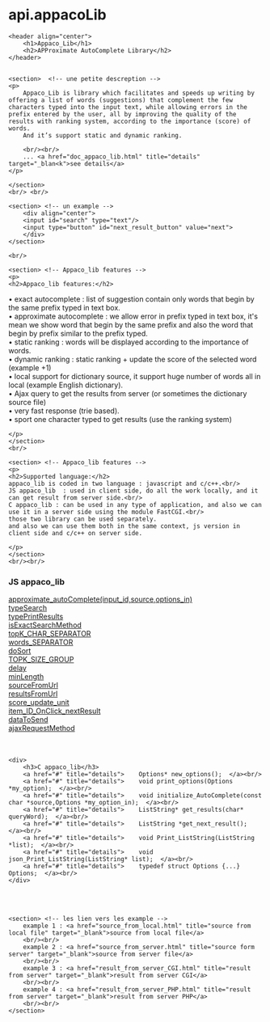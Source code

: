 api.appacoLib
=============
	<header align="center">
		<h1>Appaco_Lib</h1>
		<h2>APProximate AutoComplete Library</h2>
	</header>

	
	<section>  <!-- une petite descreption -->
	<p>
		Appaco_Lib is library which facilitates and speeds up writing by offering a list of words (suggestions) that complement the few characters typed into the input text, while allowing errors in the prefix entered by the user, all by improving the quality of the results with ranking system, according to the importance (score) of words.
		And it’s support static and dynamic ranking.

		<br/><br/>
		... <a href="doc_appaco_lib.html" title="details" target="_blan<k">see details</a>	
	</p>
	
	</section>
	<br/> <br/>
	
	<section> <!-- un example -->
		<div align="center">
		<input id="search" type="text"/>
        <input type="button" id="next_result_button" value="next">
		</div>
	</section>
	
	<br/>
	
	<section> <!-- Appaco_lib features -->
	<p>
	<h2>Appaco_lib features:</h2>
•	exact autocomplete : list of suggestion contain only words that begin by the same prefix typed in text box.<br/>
•	approximate autocomplete : we allow error in prefix typed in text box, it's mean we show word that begin by the same prefix and also the word that begin by prefix similar to the prefix typed.<br/>
•	static ranking : words will be displayed according to the importance of words.<br/>
•	dynamic ranking : static ranking + update the score of the selected word (example +1)<br/>
•	local support for dictionary source, it support huge number of words all in local (example English dictionary).<br/>
•	Ajax query to get the results from server (or sometimes the dictionary source file)<br/>
•	very fast response (trie based).<br/>
•	sport one character typed to get results (use the ranking system)<br/>

	
	</p>
	</section>
	<br/>
	
	<section> <!-- Appaco_lib features -->
	<p>
	<h2>Supported language:</h2>
	appaco_lib is coded in two language : javascript and c/c++.<br/>
	JS appaco_lib  : used in client side, do all the work locally, and it can get result from server side.<br/>
	C appaco_lib : can be used in any type of application, and also we can use it in a server side using the module FastCGI.<br/>
	those two library can be used separately.
	and also we can use them both in the same context, js version in client side and c/c++ on server side.

	</p>
	</section>
	<br/><br/>
	
<section> <!-- l'interface of appaco_Lib-->
	<div>
	<h3>JS appaco_lib</h3>
		<a href="#" title="details">	approximate_autoComplete(input_id,source,options_in)</a><br/>
		<a href="#" title="details">    typeSearch</a><br/>
		<a href="#" title="details">    typePrintResults</a><br/>
		<a href="#" title="details">    isExactSearchMethod</a><br/>
		<a href="#" title="details">    topK_CHAR_SEPARATOR</a><br/>
		<a href="#" title="details">    words_SEPARATOR  </a><br/>
		<a href="#" title="details">    doSort</a><br/>
		<a href="#" title="details">    TOPK_SIZE_GROUP</a><br/>
		<a href="#" title="details">    delay</a><br/>
		<a href="#" title="details">    minLength</a><br/>
		<a href="#" title="details">    sourceFromUrl</a><br/>
		<a href="#" title="details">    resultsFromUrl</a><br/>
		<a href="#" title="details">	score_update_unit</a><br/>
		<a href="#" title="details">	item_ID_OnClick_nextResult</a><br/>
		<a href="#" title="details">	dataToSend  </a><br/>
		<a href="#" title="details">	ajaxRequestMethod</a><br/>
	</div>
	<br/><br/>

	<div>
		<h3>C appaco_lib</h3>
		<a href="#" title="details">	Options* new_options();  </a><br/>
		<a href="#" title="details">	void print_options(Options *my_option);  </a><br/>
		<a href="#" title="details">	void initialize_AutoComplete(const char *source,Options *my_option_in);  </a><br/>
		<a href="#" title="details">	ListString* get_results(char* queryWord);  </a><br/>
		<a href="#" title="details">	ListString *get_next_result();  </a><br/>
		<a href="#" title="details">	void Print_ListString(ListString *list);  </a><br/>
		<a href="#" title="details">	void json_Print_ListString(ListString* list);  </a><br/>
		<a href="#" title="details">	typedef struct Options {...} Options;  </a><br/>
	</div>

</section>

<br/><br/>

	<section> <!-- les lien vers les example -->
		example 1 : <a href="source_from_local.html" title="source from local file" target="_blank">source from local file</a>
		<br/><br/>
		example 2 : <a href="source_from_server.html" title="source form server" target="_blank">source from server file</a>
		<br/><br/>
		example 3 : <a href="result_from_server_CGI.html" title="result from server" target="_blank">result from server CGI</a>
		<br/><br/>
		example 4 : <a href="result_from_server_PHP.html" title="result from server" target="_blank">result from server PHP</a>
		<br/><br/>
	</section>

